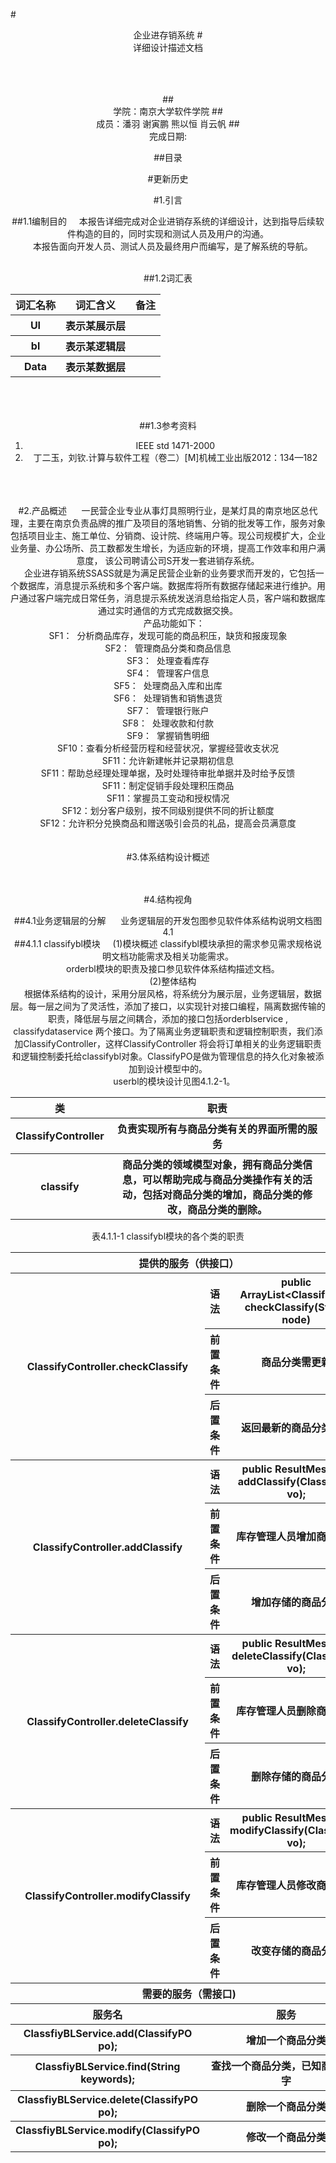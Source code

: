 #<center>企业进存销系统
#<center>详细设计描述文档



<br>
<br>
<br>
##<center>学院：南京大学软件学院
##<center>成员：潘羽 谢寅鹏 熊以恒 肖云帆
##<center>完成日期:


##目录








#更新历史








#1.引言

##1.1编制目的
&nbsp;&nbsp;&nbsp;&nbsp;本报告详细完成对企业进销存系统的详细设计，达到指导后续软件构造的目的，同时实现和测试人员及用户的沟通。<br>
&nbsp;&nbsp;&nbsp;&nbsp;本报告面向开发人员、测试人员及最终用户而编写，是了解系统的导航。

<br>
##1.2词汇表

<table>
	<tr>
		<th>词汇名称</th>
		<th>词汇含义</th>
		<th>备注</th>
	</tr>
	<tr>
		<th>UI</th>
		<th>表示某展示层</th>
		<th></th>
	</tr>
	<tr>
		<th>bl</th>
		<th>表示某逻辑层</th>
		<th></th>
	</tr>
	<tr>
		<th>Data</th>
		<th>表示某数据层</th>
		<th></th>
	</tr>
</table>
<br>
<br>
<br>
##1.3参考资料
<ol>
	<li> IEEE std 1471-2000</li>
	<li>丁二玉，刘钦.计算与软件工程（卷二）[M]机械工业出版2012：134—182
	</li>
</ol>
<br>
<br>
<br>
#2.产品概述
&nbsp;&nbsp;&nbsp; &nbsp;一民营企业专业从事灯具照明行业，是某灯具的南京地区总代理，主要在南京负责品牌的推广及项目的落地销售、分销的批发等工作，服务对象包括项目业主、施工单位、分销商、设计院、终端用户等。现公司规模扩大，企业业务量、办公场所、员工数都发生增长，为适应新的环境，提高工作效率和用户满意度， 该公司聘请公司S开发一套进销存系统。
<br>&nbsp;&nbsp;&nbsp; &nbsp;企业进存销系统SSASS就是为满足民营企业新的业务要求而开发的，它包括一个数据库，消息提示系统和多个客户端。数据库将所有数据存储起来进行维护。用户通过客户端完成日常任务，消息提示系统发送消息给指定人员，客户端和数据库通过实时通信的方式完成数据交换。<br>
	&nbsp;&nbsp;&nbsp; &nbsp;产品功能如下：
	<br>SF1：&nbsp;&nbsp;分析商品库存，发现可能的商品积压，缺货和报废现象
<br>SF2：&nbsp;&nbsp;管理商品分类和商品信息
<br>SF3：&nbsp;&nbsp;处理查看库存
<br>SF4：&nbsp;&nbsp;管理客户信息
<br>SF5：&nbsp;&nbsp;处理商品入库和出库
<br>SF6：&nbsp;&nbsp;处理销售和销售退货
<br>SF7：&nbsp;&nbsp;管理银行账户
<br>SF8：&nbsp;&nbsp;处理收款和付款
<br>SF9：&nbsp;&nbsp;掌握销售明细
<br>SF10：查看分析经营历程和经营状况，掌握经营收支状况
<br>SF11：允许新建帐并记录期初信息
<br>SF11：帮助总经理处理单据，及时处理待审批单据并及时给予反馈
<br>SF11：制定促销手段处理积压商品
<br>SF11：掌握员工变动和授权情况
<br>SF12：划分客户级别，按不同级别提供不同的折让额度
<br>SF12：允许积分兑换商品和赠送吸引会员的礼品，提高会员满意度

<br>
<br>
<br>
#3.体系结构设计概述
<br>
<br>
<br>

#4.结构视角

##4.1业务逻辑层的分解
&nbsp;&nbsp;&nbsp;&nbsp;   业务逻辑层的开发包图参见软件体系结构说明文档图4.1<br>
##4.1.1 classifybl模块
&nbsp;&nbsp;&nbsp;&nbsp;(1)模块概述
classifybl模块承担的需求参见需求规格说明文档功能需求及相关功能需求。
<br>
&nbsp;&nbsp;&nbsp;&nbsp;orderbl模块的职责及接口参见软件体系结构描述文档。
<br>&nbsp;&nbsp;&nbsp;&nbsp;(2)整体结构<br>
&nbsp;&nbsp;&nbsp;&nbsp;根据体系结构的设计，采用分层风格，将系统分为展示层，业务逻辑层，数据层。每一层之间为了灵活性，添加了接口，以实现针对接口编程，隔离数据传输的职责，降低层与层之间耦合，添加的接口包括orderblservice , classifydataservice 两个接口。为了隔离业务逻辑职责和逻辑控制职责，我们添加ClassifyController，这样ClassifyController 将会将订单相关的业务逻辑职责和逻辑控制委托给classifybl对象。ClassifyPO是做为管理信息的持久化对象被添加到设计模型中的。<br>
 &nbsp;&nbsp;&nbsp;&nbsp; userbl的模块设计见图4.1.2-1。
 <table>
 	<tr>
 		<th>类</th>
 		<th>职责</th>
 	</tr>
 	<tr>
 		<th>ClassifyController</th>
 		<th>负责实现所有与商品分类有关的界面所需的服务</th>
 	</tr>
 	<tr>
 		<th>classify</th>
		<th>商品分类的领域模型对象，拥有商品分类信息，可以帮助完成与商品分类操作有关的活动，包括对商品分类的增加，商品分类的修改，商品分类的删除。</th>
</table>
表4.1.1-1 classifybl模块的各个类的职责
<br>
<table>
	<tr>
		<th colspan="3">提供的服务（供接口）</th>
	</tr>
	<tr>
		<th rowspan="3">ClassifyController.checkClassify</th>
		<th>语法</th>
		<th> public ArrayList&lt;ClassifyVO> checkClassify(String node)</th>
		</tr>
		<tr>
			<th>前置条件</th>
			<th>商品分类需更新</th>
		</tr>
		<tr>
			<th>后置条件</th>
			<th>返回最新的商品分类列表</th>		</tr>	
<tr>
		<th rowspan="3">ClassifyController.addClassify</th>
		<th>语法</th>
		<th> public ResultMessage addClassify(ClassifyVO vo);</th>
		</tr>
		<tr>
			<th>前置条件</th>
			<th>库存管理人员增加商品分类</th>
		</tr>
		<tr>
			<th>后置条件</th>
			<th>增加存储的商品分类</th>
</tr>	
<tr>
		<th rowspan="3">ClassifyController.deleteClassify</th>
		<th>语法</th>
		<th>   public ResultMessage deleteClassify(ClassifyVO vo);</th>
		</tr>
		<tr>
			<th>前置条件</th>
			<th>库存管理人员删除商品分类</th>
		</tr>
		<tr>
			<th>后置条件</th>
			<th>删除存储的商品分类</th>
</tr>	
<tr>
		<th rowspan="3">ClassifyController.modifyClassify</th>
		<th>语法</th>
		<th>public ResultMessage modifyClassify(ClassifyVO vo);</th>
		</tr>
		<tr>
			<th>前置条件</th>
			<th>库存管理人员修改商品分类</th>
		</tr>
		<tr>
			<th>后置条件</th>
			<th>改变存储的商品分类</th>
</tr>	

<tr><th colspan="4">需要的服务（需接口)</th></tr>
<tr><th>服务名</th><th colspan="2">服务</th>
<tr><th>ClassfiyBLService.add(ClassifyPO po);</th>
<th colspan="2">增加一个商品分类</th> </tr>
<tr><th>ClassfiyBLService.find(String keywords);</th>
<th colspan="2">查找一个商品分类，已知商品关键字</th> </tr>
<tr><th>ClassfiyBLService.delete(ClassifyPO po);
<th colspan="2">删除一个商品分类</th> </th></tr>
<tr><th>ClassfiyBLService.modify(ClassifyPO po);</th>
<th colspan="2">修改一个商品分类</th> </tr>
</table>






